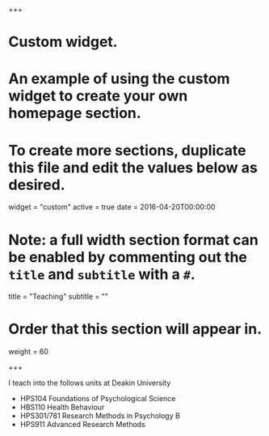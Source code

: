 +++
# Custom widget.
# An example of using the custom widget to create your own homepage section.
# To create more sections, duplicate this file and edit the values below as desired.
widget = "custom"
active = true
date = 2016-04-20T00:00:00

# Note: a full width section format can be enabled by commenting out the `title` and `subtitle` with a `#`.
title = "Teaching"
subtitle = ""

# Order that this section will appear in.
weight = 60

+++

I teach into the follows units at Deakin University

- HPS104 Foundations of Psychological Science
- HBS110 Health Behaviour
- HPS301/781 Research Methods in Psychology B
- HPS911 Advanced Research Methods
